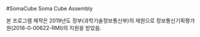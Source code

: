 #SomaCube
Soma Cube Assembly

본 프로그램 제작은 2019년도 정부(과학기술정보통신부)의 재원으로 정보통신기획평가원(2018-0-00622-RMI)의 지원을 받았음.

